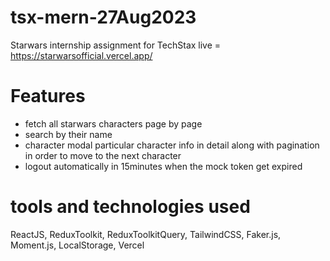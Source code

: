 # tsx-mern-27Aug2023
Starwars internship assignment for TechStax
live = https://starwarsofficial.vercel.app/

# Features
- fetch all starwars characters page by page
- search by their name
- character modal particular character info in detail along with pagination in order to move to the next character
- logout automatically in 15minutes when the mock token get expired

# tools and technologies used
ReactJS, ReduxToolkit, ReduxToolkitQuery, TailwindCSS, Faker.js, Moment.js, LocalStorage, Vercel
